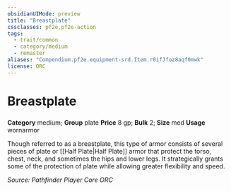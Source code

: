 ```yaml
---
obsidianUIMode: preview
title: "Breastplate"
cssclasses: pf2e,pf2e-action
tags:
  - trait/common
  - category/medium
  - remaster
aliases: "Compendium.pf2e.equipment-srd.Item.r0ifJfoz8aqf0mwk"
license: ORC
---
```

# Breastplate

### 

**Category** medium; **Group** plate
**Price** 8 gp; 
**Bulk** 2; **Size** med
**Usage** wornarmor

Though referred to as a breastplate, this type of armor consists of several pieces of plate or [[Half Plate|Half Plate]] armor that protect the torso, chest, neck, and sometimes the hips and lower legs. It strategically grants some of the protection of plate while allowing greater flexibility and speed.

*Source: Pathfinder Player Core*
*ORC*